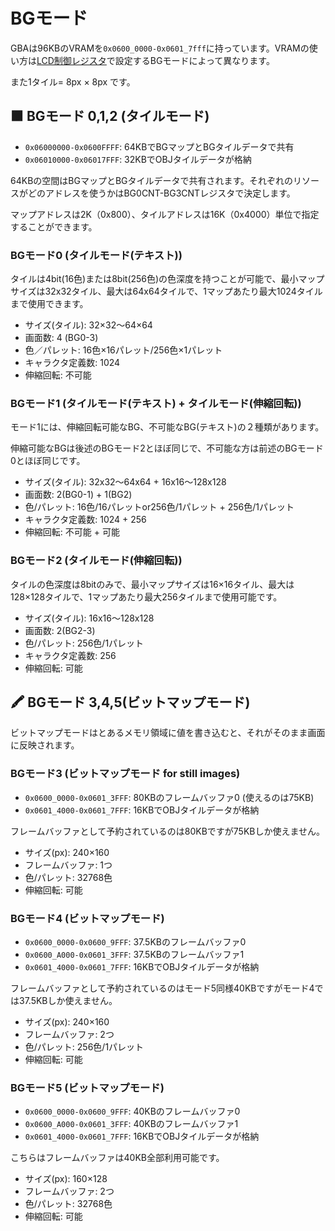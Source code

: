 # BGモード

GBAは96KBのVRAMを`0x0600_0000-0x0601_7fff`に持っています。VRAMの使い方は[LCD制御レジスタ](./lcd_control.md)で設定するBGモードによって異なります。

また1タイル= 8px × 8px です。

## 🟫 BGモード 0,1,2 (タイルモード)

- `0x06000000-0x0600FFFF`:  64KBでBGマップとBGタイルデータで共有
- `0x06010000-0x06017FFF`:  32KBでOBJタイルデータが格納

64KBの空間はBGマップとBGタイルデータで共有されます。それぞれのリソースがどのアドレスを使うかはBG0CNT-BG3CNTレジスタで決定します。

マップアドレスは2K（0x800）、タイルアドレスは16K（0x4000）単位で指定することができます。

### BGモード0 (タイルモード(テキスト))

タイルは4bit(16色)または8bit(256色)の色深度を持つことが可能で、最小マップサイズは32x32タイル、最大は64x64タイルで、1マップあたり最大1024タイルまで使用できます。

- サイズ(タイル): 	32×32～64×64
- 画面数: 	4 (BG0-3)
- 色／パレット: 	16色×16パレット/256色×1パレット
- キャラクタ定義数: 	1024
- 伸縮回転: 	不可能

### BGモード1 (タイルモード(テキスト) + タイルモード(伸縮回転))

モード1には、伸縮回転可能なBG、不可能なBG(テキスト)の２種類があります。

伸縮可能なBGは後述のBGモード2とほぼ同じで、不可能な方は前述のBGモード0とほぼ同じです。

- サイズ(タイル):	32x32～64x64 + 16x16～128x128
- 画面数:	2(BG0-1) + 1(BG2)
- 色/パレット:	16色/16パレットor256色/1パレット + 256色/1パレット
- キャラクタ定義数:	1024 + 256
- 伸縮回転:	不可能 + 可能

### BGモード2 (タイルモード(伸縮回転))

タイルの色深度は8bitのみで、最小マップサイズは16×16タイル、最大は128×128タイルで、1マップあたり最大256タイルまで使用可能です。

- サイズ(タイル):	16x16～128x128
- 画面数:	2(BG2-3)
- 色/パレット:	256色/1パレット
- キャラクタ定義数:	256
- 伸縮回転:	可能

## 🖍 BGモード 3,4,5(ビットマップモード)

ビットマップモードはとあるメモリ領域に値を書き込むと、それがそのまま画面に反映されます。

### BGモード3 (ビットマップモード for still images)

- `0x0600_0000-0x0601_3FFF`:  80KBのフレームバッファ0 (使えるのは75KB)
- `0x0601_4000-0x0601_7FFF`:  16KBでOBJタイルデータが格納

フレームバッファとして予約されているのは80KBですが75KBしか使えません。

- サイズ(px): 240×160
- フレームバッファ: 1つ
- 色/パレット: 32768色
- 伸縮回転: 可能

### BGモード4 (ビットマップモード)

- `0x0600_0000-0x0600_9FFF`: 37.5KBのフレームバッファ0
- `0x0600_A000-0x0601_3FFF`: 37.5KBのフレームバッファ1
- `0x0601_4000-0x0601_7FFF`: 16KBでOBJタイルデータが格納

フレームバッファとして予約されているのはモード5同様40KBですがモード4では37.5KBしか使えません。

- サイズ(px): 240×160
- フレームバッファ: 2つ
- 色/パレット: 256色/1パレット
- 伸縮回転: 可能

### BGモード5 (ビットマップモード)

- `0x0600_0000-0x0600_9FFF`: 40KBのフレームバッファ0
- `0x0600_A000-0x0601_3FFF`: 40KBのフレームバッファ1
- `0x0601_4000-0x0601_7FFF`: 16KBでOBJタイルデータが格納

こちらはフレームバッファは40KB全部利用可能です。

- サイズ(px): 160×128
- フレームバッファ: 2つ
- 色/パレット: 32768色
- 伸縮回転: 可能

